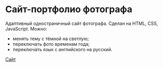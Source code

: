 # Сайт-портфолио фотографа

Адаптивный одностраничный сайт фотографа.
Сделан на HTML, CSS, JavaScript.
Можно:

- менять тему с тёмной на светлую;
- переключать фото временам года;
- переключать язык с английского на русский.

[Сайт](https://projectongithub.github.io/portfolio-alexa/)
